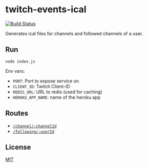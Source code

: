 # twitch-events-ical
[![Build Status](https://travis-ci.org/freaktechnik/twitch-events-ical.svg?branch=master)](https://travis-ci.org/freaktechnik/twitch-events-ical)

Generates ical files for channels and followed channels of a user.

## Run
`node index.js`

Env vars:

 - `PORT`: Port to expose service on
 - `CLIENT_ID`: Twitch Client-ID
 - `REDIS_URL`: URL to redis (used for caching)
 - `HEROKU_APP_NAME`: name of the heroku app 

## Routes

 - [`/channel/:channelId`](https://twitch-events-ical.herokuapp.com/channel/channelId)
 - [`/following/:userId`](https://twitch-events-ical.herokuapp.com/following/userId)

## License
[MIT](./LICENSE)
